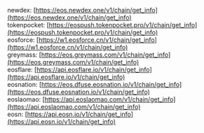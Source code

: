 newdex: [https://eos.newdex.one/v1/chain/get_info](https://eos.newdex.one/v1/chain/get_info)  
tokenpocket: [https://eospush.tokenpocket.pro/v1/chain/get_info](https://eospush.tokenpocket.pro/v1/chain/get_info)  
eosforce: [https://w1.eosforce.cn/v1/chain/get_info](https://w1.eosforce.cn/v1/chain/get_info)  
greymass: [https://eos.greymass.com/v1/chain/get_info](https://eos.greymass.com/v1/chain/get_info)  
eosflare: [https://api.eosflare.io/v1/chain/get_info](https://api.eosflare.io/v1/chain/get_info)  
eosnation: [https://eos.dfuse.eosnation.io/v1/chain/get_info](https://eos.dfuse.eosnation.io/v1/chain/get_info)  
eoslaomao: [https://api.eoslaomao.com/v1/chain/get_info](https://api.eoslaomao.com/v1/chain/get_info)  
eosn: [https://api.eosn.io/v1/chain/get_info](https://api.eosn.io/v1/chain/get_info)  
